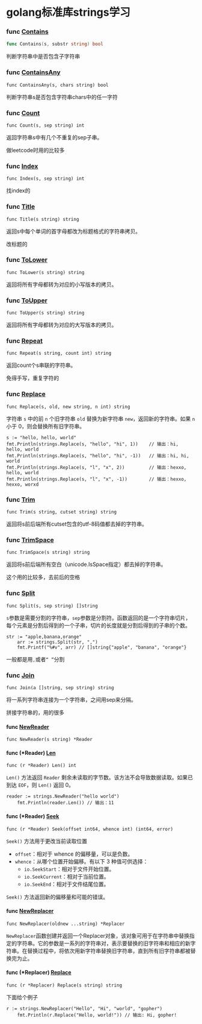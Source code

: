 # golang标准库strings学习

### func [Contains](https://github.com/golang/go/blob/master/src/strings/strings.go?name=release#112)

```go
func Contains(s, substr string) bool
```

判断字符串中是否包含子字符串

### func [ContainsAny](https://github.com/golang/go/blob/master/src/strings/strings.go?name=release#117)

```
func ContainsAny(s, chars string) bool
```

判断字符串s是否包含字符串chars中的任一字符

### func [Count](https://github.com/golang/go/blob/master/src/strings/strings.go?name=release#65)

```
func Count(s, sep string) int
```

返回字符串s中有几个不重复的sep子串。

做leetcode时用的比较多

### func [Index](https://github.com/golang/go/blob/master/src/strings/strings.go?name=release#127)

```
func Index(s, sep string) int
```

找index的

### func [Title](https://github.com/golang/go/blob/master/src/strings/strings.go?name=release#489)

```
func Title(s string) string
```

返回s中每个单词的首字母都改为标题格式的字符串拷贝。

改标题的

### func [ToLower](https://github.com/golang/go/blob/master/src/strings/strings.go?name=release#437)

```
func ToLower(s string) string
```

返回将所有字母都转为对应的小写版本的拷贝。

### func [ToUpper](https://github.com/golang/go/blob/master/src/strings/strings.go?name=release#434)

```
func ToUpper(s string) string
```

返回将所有字母都转为对应的大写版本的拷贝。

### func [Repeat](https://github.com/golang/go/blob/master/src/strings/strings.go?name=release#424)

```
func Repeat(s string, count int) string
```

返回count个s串联的字符串。

免得手写，重复字符的

### func [Replace](https://github.com/golang/go/blob/master/src/strings/strings.go?name=release#638)

```
func Replace(s, old, new string, n int) string
```

字符串 `s` 中的前 `n` 个旧字符串 `old` 替换为新字符串 `new`，返回新的字符串。如果 `n` 小于 0，则会替换所有旧字符串。

```
s := "hello, hello, world"
fmt.Println(strings.Replace(s, "hello", "hi", 1))    // 输出：hi, hello, world
fmt.Println(strings.Replace(s, "hello", "hi", -1))   // 输出：hi, hi, world
fmt.Println(strings.Replace(s, "l", "x", 2))         // 输出：hexxo, hello, world
fmt.Println(strings.Replace(s, "l", "x", -1))        // 输出：hexxo, hexxo, worxd

```

### func [Trim](https://github.com/golang/go/blob/master/src/strings/strings.go?name=release#586)

```
func Trim(s string, cutset string) string
```

返回将s前后端所有cutset包含的utf-8码值都去掉的字符串。

### func [TrimSpace](https://github.com/golang/go/blob/master/src/strings/strings.go?name=release#613)

```
func TrimSpace(s string) string
```

返回将s前后端所有空白（unicode.IsSpace指定）都去掉的字符串。

这个用的比较多，去前后的空格

### func [Split](https://github.com/golang/go/blob/master/src/strings/strings.go?name=release#294)

```
func Split(s, sep string) []string
```

`s`参数是需要分割的字符串，`sep`参数是分割符。函数返回的是一个字符串切片，每个元素是分割后得到的一个子串，切片的长度就是分割后得到的子串的个数。

```
str := "apple,banana,orange"
	arr := strings.Split(str, ",")
	fmt.Printf("%#v", arr) // []string{"apple", "banana", "orange"}
```

一般都是用`,`或者`“ ”`分割

### func [Join](https://github.com/golang/go/blob/master/src/strings/strings.go?name=release#349)

```
func Join(a []string, sep string) string
```

将一系列字符串连接为一个字符串，之间用sep来分隔。

拼接字符串的，用的很多

#### func [NewReader](https://github.com/golang/go/blob/master/src/strings/reader.go?name=release#144)

```
func NewReader(s string) *Reader
```

#### func (*Reader) [Len](https://github.com/golang/go/blob/master/src/strings/reader.go?name=release#24)

```
func (r *Reader) Len() int
```

`Len()` 方法返回 `Reader` 剩余未读取的字节数。该方法不会导致数据读取。如果已到达 `EOF`，则 `Len()` 返回 0。

```
reader := strings.NewReader("hello world")
	fmt.Println(reader.Len()) // 输出：11
```

#### func (*Reader) [Seek](https://github.com/golang/go/blob/master/src/strings/reader.go?name=release#103)

```
func (r *Reader) Seek(offset int64, whence int) (int64, error)
```

`Seek()` 方法用于更改当前读取位置

- `offset`：相对于 whence 的偏移量，可以是负数。
- `whence`：从哪个位置开始偏移。有以下 3 种值可供选择：
  - `io.SeekStart`：相对于文件开始位置。
  - `io.SeekCurrent`：相对于当前位置。
  - `io.SeekEnd`：相对于文件结尾位置。

`Seek()` 方法返回新的偏移量和可能的错误。

#### func [NewReplacer](https://github.com/golang/go/blob/master/src/strings/replace.go?name=release#31)

```
func NewReplacer(oldnew ...string) *Replacer
```

`NewReplacer`函数创建并返回一个Replacer对象，该对象可用于在字符串中替换指定的字符串。它的参数是一系列的字符串对，表示要替换的旧字符串和相应的新字符串。在替换过程中，将依次用新字符串替换旧字符串，直到所有旧字符串都被替换完为止。

#### func (*Replacer) [Replace](https://github.com/golang/go/blob/master/src/strings/replace.go?name=release#78)

```
func (r *Replacer) Replace(s string) string
```

下面给个例子

```
r := strings.NewReplacer("Hello", "Hi", "world", "gopher")
	fmt.Println(r.Replace("Hello, world!")) // 输出: Hi, gopher!
```

